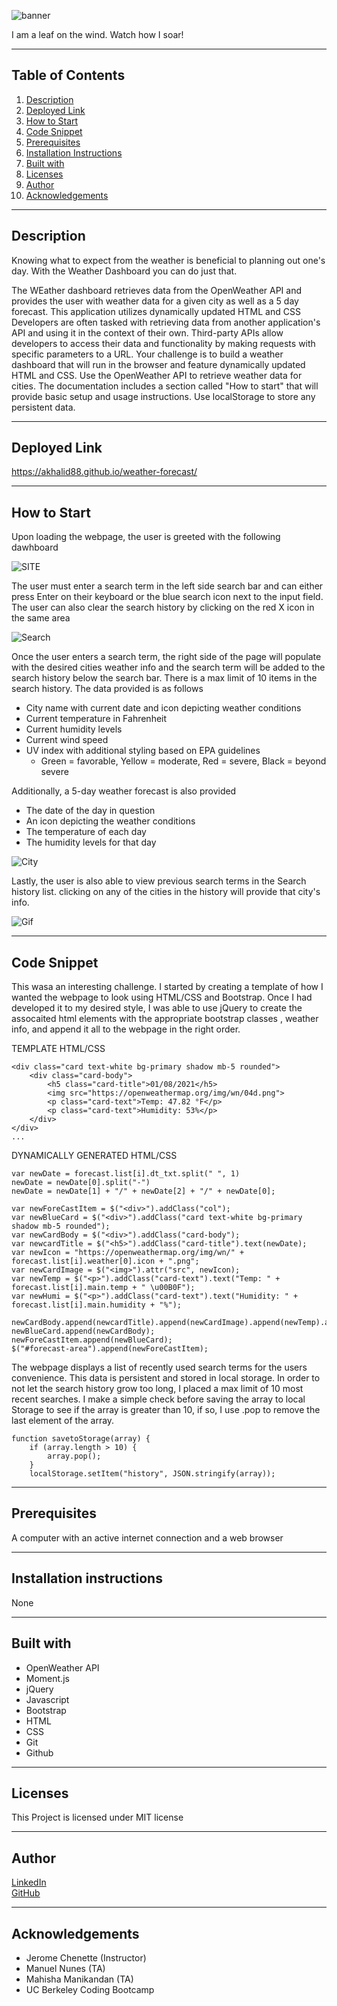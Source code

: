 ![banner](readme/banner.png)

I am a leaf on the wind. Watch how I soar!

-----------------------
## Table of Contents
1. [Description](#description)
2. [Deployed Link](#deployed-link)
3. [How to Start](#how-to-start)
4. [Code Snippet](#code-snippet)
5. [Prerequisites](#prerequisites)
6. [Installation Instructions](#installation-instructions)
7. [Built with](#built-with)
8. [Licenses](#licenses)
9. [Author](#author)
10. [Acknowledgements](#acknowledgements)

-----------------------
## Description


Knowing what to expect from the weather is beneficial to planning out one's day. With the Weather Dashboard you can do just that.

The WEather dashboard retrieves data from the OpenWeather API and provides the user with weather data for a given city as well as a 5 day forecast. This application utilizes dynamically updated HTML and CSS
Developers are often tasked with retrieving data from another application's API and using it in the context of their own. Third-party APIs allow developers to access their data and functionality by making requests with specific parameters to a URL. Your challenge is to build a weather dashboard that will run in the browser and feature dynamically updated HTML and CSS.
Use the OpenWeather API to retrieve weather data for cities. The documentation includes a section called "How to start" that will provide basic setup and usage instructions. Use localStorage to store any persistent data.


-----------------------
## Deployed Link
https://akhalid88.github.io/weather-forecast/

-----------------------
## How to Start
Upon loading the webpage, the user is greeted with the following dawhboard

![SITE](readme/main.png)

The user must enter a search term in the left side search bar and can either press Enter on their keyboard or the blue search icon next to the input field. The user can also clear the search history by clicking on the red X icon in the same area

![Search](readme/search.png)

Once the user enters a search term, the right side of the page will populate with the desired cities weather info and the search term will be added to the search history below the search bar. There is a max limit of 10 items in the search history. The data provided is as follows
- City name with current date and icon depicting weather conditions
- Current temperature in Fahrenheit
- Current humidity levels
- Current wind speed
- UV index with additional styling based on EPA guidelines
	- Green = favorable, Yellow = moderate, Red = severe, Black = beyond severe

Additionally, a 5-day weather forecast is also provided
- The date of the day in question
- An icon depicting the weather conditions
- The temperature of each day
- The humidity levels for that day

![City](readme/city.png)

Lastly, the user is also able to view previous search terms in the Search history list. clicking on any of the cities in the history will provide that city's info.

![Gif](readme/action.gif)

-----------------------
## Code Snippet

This wasa an interesting challenge. I started by creating a template of how I wanted the webpage to look using HTML/CSS and Bootstrap. Once I had developed it to my desired style, I was able to use jQuery to create the assocaited html elements with the appropriate bootstrap classes , weather info, and append it all to the webpage in the right order.

TEMPLATE HTML/CSS
```
<div class="card text-white bg-primary shadow mb-5 rounded">
	<div class="card-body">
		<h5 class="card-title">01/08/2021</h5>
		<img src="https://openweathermap.org/img/wn/04d.png">
		<p class="card-text">Temp: 47.82 °F</p>
		<p class="card-text">Humidity: 53%</p>
	</div>
</div>
...
```


DYNAMICALLY GENERATED HTML/CSS
```
var newDate = forecast.list[i].dt_txt.split(" ", 1)
newDate = newDate[0].split("-")
newDate = newDate[1] + "/" + newDate[2] + "/" + newDate[0];

var newForeCastItem = $("<div>").addClass("col");
var newBlueCard = $("<div>").addClass("card text-white bg-primary shadow mb-5 rounded");
var newCardBody = $("<div>").addClass("card-body");
var newcardTitle = $("<h5>").addClass("card-title").text(newDate);
var newIcon = "https://openweathermap.org/img/wn/" + forecast.list[i].weather[0].icon + ".png";
var newCardImage = $("<img>").attr("src", newIcon);
var newTemp = $("<p>").addClass("card-text").text("Temp: " + forecast.list[i].main.temp + " \u00B0F");
var newHumi = $("<p>").addClass("card-text").text("Humidity: " + forecast.list[i].main.humidity + "%");

newCardBody.append(newcardTitle).append(newCardImage).append(newTemp).append(newHumi);
newBlueCard.append(newCardBody);
newForeCastItem.append(newBlueCard);
$("#forecast-area").append(newForeCastItem);
```

The webpage displays a list of recently used search terms for the users convenience. This data is persistent and stored in local storage. In order to not let the search history grow too long, I placed a max limit of 10 most recent searches. I make a simple check before saving the array to local Storage to see if the array is greater than 10, if so, I use .pop to remove the last element of the array.

```
function savetoStorage(array) {
	if (array.length > 10) {
		array.pop();
	}
	localStorage.setItem("history", JSON.stringify(array));
```

-----------------------
## Prerequisites
A computer with an active internet connection and a web browser

-----------------------
## Installation instructions
None

-----------------------
## Built with

- OpenWeather API
- Moment.js
- jQuery
- Javascript
- Bootstrap
- HTML
- CSS
- Git
- Github

-----------------------
## Licenses
This Project is licensed under MIT license

-----------------------
## Author

[LinkedIn](https://www.linkedin.com/in/abdullahkhalid/)
<br>
[GitHub](https://github.com/akhalid88)

-----------------------
## Acknowledgements
- Jerome Chenette (Instructor)
- Manuel Nunes (TA)
- Mahisha Manikandan (TA)
- UC Berkeley Coding Bootcamp